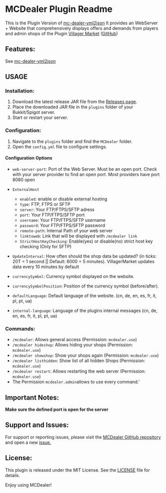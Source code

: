 # MCDealer Plugin Readme
This is the Plugin Version of [mc-dealer-yml2json](https://github.com/wolf128058/mc-dealer-yml2json)
It provides an WebServer + Website that comprehensively displays offers and demands from players and admin shops
of the Plugin [Villager Market](https://www.spigotmc.org/resources/villager-market-the-ultimate-shop-plugin.82965/) ([GitHub](https://github.com/Bestem0r/VillagerMarket))

## Features:
See [mc-dealer-yml2json](https://github.com/wolf128058/mc-dealer-yml2json)

## USAGE

### Installation:
1.  Download the latest release JAR file from the  [Releases page](https://github.com/CptGummiball/MC-Dealer/releases).
2.  Place the downloaded JAR file in the  `plugins`  folder of your Bukkit/Spigot server.
3.  Start or restart your server.

### Configuration:
1.  Navigate to the  `plugins`  folder and find the  `MCDealer`  folder.
2.  Open the  `config.yml`  file to configure settings.

#### Configuration Options
- `web-server-port`: Port of the Web Server. Must be an open port. Check with your server provider to find an open port. Most providers have port 8080 open

- `ExternalHost`
   - `enabled`: enable or disable external hosting
   - `type`: FTP, FTPS or SFTP
   - `server`: Your FTP/FTPS/SFTP adress
   - `port`: Your FTP/FTPS/SFTP port
   - `username`: Your FTP/FTPS/SFTP username
   - `password`: Your FTP/FTPS/SFTP password
   - `remote-path`: Internal Path of your web server
   - `linktoweb`: Link that will be displayed with `/mcdealer link`
   - `StrictHostKeyChecking`: Enable(yes) or disable(no) strict host key checking (Only for SFTP)

- `UpdateInterval`: How often should the shop data be updated? (in ticks: 20T = 1 second || Default: 6000 = 5 minutes). VillagerMarket updates data every 10 minutes by default

- `currencySymbol`: Currency symbol displayed on the website.

- `currencySymbolPosition`: Position of the currency symbol (before/after).

- `defaultLanguage`: Default language of the website. (cn, de, en, es, fr, it, pl, pt, ua)

- `internal-language`: Language of the plugins internal messages (cn, de, en, es, fr, it, pl, pt, ua)

### Commands:

- `/mcdealer`: Allows general access (Permission:  `mcdealer.use`)
- `/mcdealer hideshop`: Allows hiding your shops (Permission:  `mcdealer.use`)
- `/mcdealer showshop`: Show your shops again (Permission:  `mcdealer.use`)
- `/mcdealer listhidden`: Show list of all hidden Shops (Permission:  `mcdealer.use`)
- `/mcdealer restart`: Allows restarting the web server (Permission:  `mcdealer.use`)
- The Permission `mcdealer.admin`allows to use every command.'

## Important Notes:
**Make sure the defined port is open for the server**

## Support and Issues:

For support or reporting issues, please visit the [MCDealer GitHub repository](https://github.com/CptGummiball/MC-Dealer/) and open a new [issue.](https://github.com/CptGummiball/MC-Dealer/issues)

## License:
This plugin is released under the MIT License. See the [LICENSE](LICENSE) file for details.

Enjoy using MCDealer!